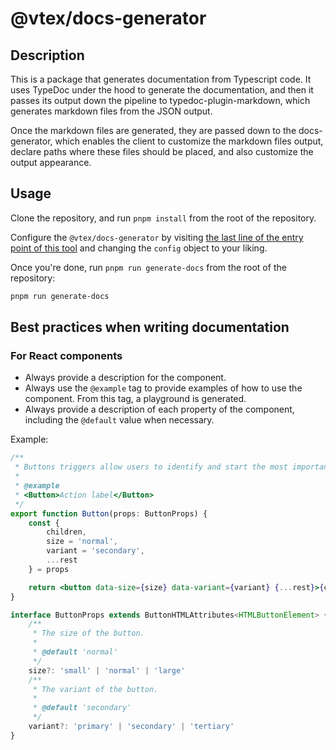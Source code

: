 # @vtex/docs-generator

## Description

This is a package that generates documentation from Typescript code. It uses TypeDoc under the hood to generate the documentation, and then it passes its output down the pipeline to typedoc-plugin-markdown, which generates markdown files from the JSON output.

Once the markdown files are generated, they are passed down to the docs-generator, which enables the client to customize the markdown files output, declare paths where these files should be placed, and also customize the output appearance.

## Usage

Clone the repository, and run `pnpm install` from the root of the repository.

Configure the `@vtex/docs-generator` by visiting [the last line of the entry point of this tool](./src/index.ts) and changing the `config` object to your liking.

Once you're done, run `pnpm run generate-docs` from the root of the repository:

```sh
pnpm run generate-docs
```

## Best practices when writing documentation

### For React components

- Always provide a description for the component.
- Always use the `@example` tag to provide examples of how to use the component. From this tag, a playground is generated.
- Always provide a description of each property of the component, including the `@default` value when necessary.

Example:

```jsx
/**
 * Buttons triggers allow users to identify and start the most important actions in a container.
 *
 * @example
 * <Button>Action label</Button>
 */
export function Button(props: ButtonProps) {
    const {
        children,
        size = 'normal',
        variant = 'secondary',
        ...rest
    } = props

    return <button data-size={size} data-variant={variant} {...rest}>{children}</button>
}

interface ButtonProps extends ButtonHTMLAttributes<HTMLButtonElement> {
    /**
     * The size of the button.
     *
     * @default 'normal'
     */
    size?: 'small' | 'normal' | 'large'
    /**
     * The variant of the button.
     *
     * @default 'secondary'
     */
    variant?: 'primary' | 'secondary' | 'tertiary'
}
```
